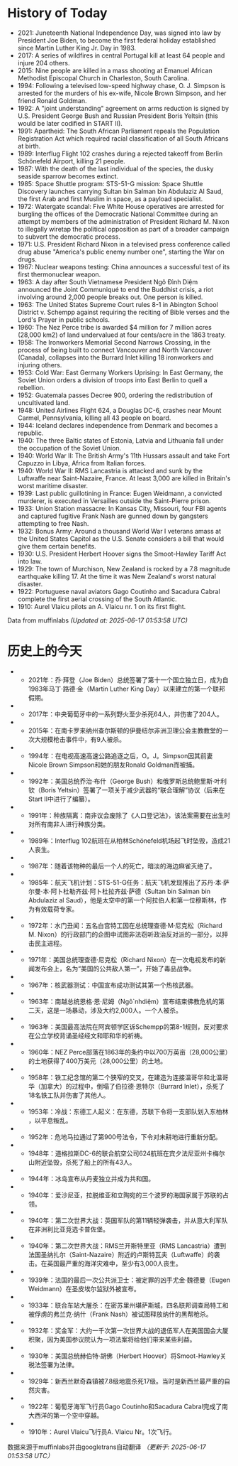 # History of Today 

- 2021: Juneteenth National Independence Day, was signed into law by President Joe Biden, to become the first federal holiday established since Martin Luther King Jr. Day in 1983.
- 2017: A series of wildfires in central Portugal kill at least 64 people and injure 204 others.
- 2015: Nine people are killed in a mass shooting at Emanuel African Methodist Episcopal Church in Charleston, South Carolina.
- 1994: Following a televised low-speed highway chase, O. J. Simpson is arrested for the murders of his ex-wife, Nicole Brown Simpson, and her friend Ronald Goldman.
- 1992: A "joint understanding" agreement on arms reduction is signed by U.S. President George Bush and Russian President Boris Yeltsin (this would be later codified in START II).
- 1991: Apartheid: The South African Parliament repeals the Population Registration Act which required racial classification of all South Africans at birth.
- 1989: Interflug Flight 102 crashes during a rejected takeoff from Berlin Schönefeld Airport, killing 21 people.
- 1987: With the death of the last individual of the species, the dusky seaside sparrow becomes extinct.
- 1985: Space Shuttle program: STS-51-G mission: Space Shuttle Discovery launches carrying Sultan bin Salman bin Abdulaziz Al Saud, the first Arab and first Muslim in space, as a payload specialist.
- 1972: Watergate scandal: Five White House operatives are arrested for burgling the offices of the Democratic National Committee during an attempt by members of the administration of President Richard M. Nixon to illegally wiretap the political opposition as part of a broader campaign to subvert the democratic process.
- 1971: U.S. President Richard Nixon in a televised press conference called drug abuse "America's public enemy number one", starting the War on drugs.
- 1967: Nuclear weapons testing: China announces a successful test of its first thermonuclear weapon.
- 1963: A day after South Vietnamese President Ngô Đình Diệm announced the Joint Communiqué to end the Buddhist crisis, a riot involving around 2,000 people breaks out. One person is killed.
- 1963: The United States Supreme Court rules 8-1 in Abington School District v. Schempp against requiring the reciting of Bible verses and the Lord's Prayer in public schools.
- 1960: The Nez Perce tribe is awarded $4 million for 7 million acres (28,000 km2) of land undervalued at four cents/acre in the 1863 treaty.
- 1958: The Ironworkers Memorial Second Narrows Crossing, in the process of being built to connect Vancouver and North Vancouver (Canada), collapses into the Burrard Inlet killing 18 ironworkers and injuring others.
- 1953: Cold War: East Germany Workers Uprising: In East Germany, the Soviet Union orders a division of troops into East Berlin to quell a rebellion.
- 1952: Guatemala passes Decree 900, ordering the redistribution of uncultivated land.
- 1948: United Airlines Flight 624, a Douglas DC-6, crashes near Mount Carmel, Pennsylvania, killing all 43 people on board.
- 1944: Iceland declares independence from Denmark and becomes a republic.
- 1940: The three Baltic states of Estonia, Latvia and Lithuania fall under the occupation of the Soviet Union.
- 1940: World War II: The British Army's 11th Hussars assault and take Fort Capuzzo in Libya, Africa from Italian forces.
- 1940: World War II: RMS Lancastria is attacked and sunk by the Luftwaffe near Saint-Nazaire, France. At least 3,000 are killed in Britain's worst maritime disaster.
- 1939: Last public guillotining in France: Eugen Weidmann, a convicted murderer, is executed in Versailles outside the Saint-Pierre prison.
- 1933: Union Station massacre: In Kansas City, Missouri, four FBI agents and captured fugitive Frank Nash are gunned down by gangsters attempting to free Nash.
- 1932: Bonus Army: Around a thousand World War I veterans amass at the United States Capitol as the U.S. Senate considers a bill that would give them certain benefits.
- 1930: U.S. President Herbert Hoover signs the Smoot-Hawley Tariff Act into law.
- 1929: The town of Murchison, New Zealand is rocked by a 7.8 magnitude earthquake killing 17. At the time it was New Zealand's worst natural disaster.
- 1922: Portuguese naval aviators Gago Coutinho and Sacadura Cabral complete the first aerial crossing of the South Atlantic.
- 1910: Aurel Vlaicu pilots an A. Vlaicu nr. 1 on its first flight.

Data from muffinlabs
*(Updated at: 2025-06-17 01:53:58 UTC)*

# 历史上的今天 

- -  2021年：乔·拜登（Joe Biden）总统签署了第十一个国立独立日，成为自1983年马丁·路德·金（Martin Luther King Day）以来建立的第一个联邦假期。
- -  2017年：中央葡萄牙中的一系列野火至少杀死64人，并伤害了204人。
- -  2015年：在南卡罗来纳州查尔斯顿的伊曼纽尔非洲卫理公会主教教堂的一次大规模枪击事件中，有9人被杀。
- -  1994年：在电视高速高速公路追逐之后，O。J。Simpson因其前妻Nicole Brown Simpson和她的朋友Ronald Goldman而被捕。
- -  1992年：美国总统乔治·布什（George Bush）和俄罗斯总统鲍里斯·叶利钦（Boris Yeltsin）签署了一项关于减少武器的“联合理解”协议（后来在Start II中进行了编纂）。
- -  1991年：种族隔离：南非议会废除了《人口登记法》，该法案需要在出生时对所有南非人进行种族分类。
- -  1989年：Interflug 102航班在从柏林Schönefeld机场起飞时坠毁，造成21人丧生。
- -  1987年：随着该物种的最后一个人的死亡，暗淡的海边麻雀灭绝了。
- -  1985年：航天飞机计划：STS-51-G任务：航天飞机发现推出了苏丹·本·萨尔曼·本·阿卜杜勒齐兹·阿卜杜拉齐兹·萨德（Sultan bin Salman bin Abdulaziz al Saud），他是太空中的第一个阿拉伯人和第一位穆斯林，作为有效载荷专家。
- -  1972年：水门丑闻：五名白宫特工因在总统理查德·M·尼克松（Richard M. Nixon）的行政部门的企图中试图非法窃听政治反对派的一部分，以抨击民主进程。
- -  1971年：美国总统理查德·尼克松（Richard Nixon）在一次电视发布的新闻发布会上，名为“美国的公共敌人第一”，开始了毒品战争。
- -  1967年：核武器测试：中国宣布成功测试其第一个热核武器。
- -  1963年：南越总统恩格·恩·尼姆（Ngô`nhdiệm）宣布结束佛教危机的第二天，这是一场暴动，涉及大约2,000人。一个人被杀。
- -  1963年：美国最高法院在阿宾顿学区诉Schempp的第8-1规则，反对要求在公立学校背诵圣经经文和耶和华的祈祷。
- -  1960年：NEZ Perce部落在1863年的条约中以700万英亩（28,000公里）的土地获得了400万美元（28,000公里）的土地。
- -  1958年：铁工纪念馆的第二个狭窄的交叉，在建造为连接温哥华和北温哥华（加拿大）的过程中，倒塌了伯拉德·恩特尔（Burrard Inlet），杀死了18名铁工队并伤害了其他人。
- -  1953年：冷战：东德工人起义：在东德，苏联下令将一支部队划入东柏林​​，以平息叛乱。
- -  1952年：危地马拉通过了第900号法令，下令对未耕地进行重新分配。
- -  1948年：道格拉斯DC-6的联合航空公司624航班在宾夕法尼亚州卡梅尔山附近坠毁，杀死了船上的所有43人。
- -  1944年：冰岛宣布从丹麦独立并成为共和国。
- -  1940年：爱沙尼亚，拉脱维亚和立陶宛的三个波罗的海国家属于苏联的占领。
- -  1940年：第二次世界大战：英国军队的第11辆轻弹袭击，并从意大利军队在非洲利比亚竞选卡普佐堡。
- -  1940年：第二次世界大战：RMS兰开斯特里亚（RMS Lancastria）遭到法国圣纳扎尔（Saint-Nazaire）附近的卢斯特瓦夫（Luftwaffe）的袭击。在英国最严重的海洋灾难中，至少有3,000人丧生。
- -  1939年：法国的最后一次公共派卫士：被定罪的凶手尤金·魏德曼（Eugen Weidmann）在圣皮埃尔监狱外被宣布。
- -  1933年：联合车站大屠杀：在密苏里州堪萨斯城，四名联邦调查局特工和被俘虏的弗兰克·纳什（Frank Nash）被试图释放纳什的黑帮枪杀。
- -  1932年：奖金军：大约一千次第一次世界大战的退伍军人在美国国会大厦积聚，因为美国参议院认为一项法案将给他们带来某些利益。
- -  1930年：美国总统赫伯特·胡佛（Herbert Hoover）将Smoot-Hawley关税法签署为法律。
- -  1929年：新西兰默奇森镇被7.8级地震杀死17级。当时是新西兰最严重的自然灾害。
- -  1922年：葡萄牙海军飞行员Gago Coutinho和Sacadura Cabral完成了南大西洋的第一个空中穿越。
- -  1910年：Aurel Vlaicu飞行员A. Vlaicu Nr。1次飞行。

数据来源于muffinlabs并由googletrans自动翻译
*（更新于: 2025-06-17 01:53:58 UTC）*